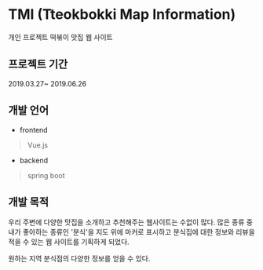 # TMI (Tteokbokki Map Information)

개인 프로젝트 떡볶이 맛집 웹 사이트


## 프로젝트 기간

2019.03.27~ 2019.06.26


## 개발 언어

- frontend
> Vue.js

- backend
> spring boot

## 개발 목적

우리 주변에 다양한 맛집을 소개하고 추천해주는 웹사이트는 수없이 많다. 
많은 종류 중 내가 좋아하는 종류인 '분식'을  지도 위에 마커로 표시하고 
분식집에 대한 정보와 리뷰을 적을 수 있는 웹 사이트를 기획하게 되었다.

원하는 지역 분식점의 다양한 정보를 얻을 수 있다.
